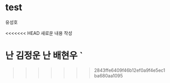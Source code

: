 # test

유성호

<<<<<<< HEAD
새로운 내용 작성

난 김정운
난 배현우
`
=======
>>>>>>> 2843ffe6409f46b12ef0a9f4e5ec1ba680aa1095

